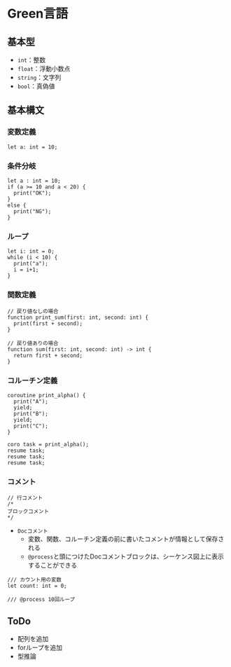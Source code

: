 # Green言語

## 基本型
- `int`：整数
- `float`：浮動小数点
- `string`：文字列
- `bool`：真偽値

## 基本構文

### 変数定義
```grn
let a: int = 10;
```

### 条件分岐
```grn
let a : int = 10;
if (a >= 10 and a < 20) {
  print("OK");
}
else {
  print("NG");
}
```

### ループ
```grn
let i: int = 0;
while (i < 10) {
  print("a");
  i = i+1;
}
```

### 関数定義
```grn
// 戻り値なしの場合
function print_sum(first: int, second: int) {
  print(first + second);
}

// 戻り値ありの場合
function sum(first: int, second: int) -> int {
  return first + second;
}
```

### コルーチン定義
```
coroutine print_alpha() {
  print("A");
  yield;
  print("B");
  yield;
  print("C");
}

coro task = print_alpha();
resume task;
resume task;
resume task;
```

### コメント
```grn
// 行コメント
/*
ブロックコメント
*/
```

- `Docコメント`
  - 変数、関数、コルーチン定義の前に書いたコメントが情報として保存される
  - `@process`と頭につけたDocコメントブロックは、シーケンス図上に表示することができる

```grn
/// カウント用の変数
let count: int = 0;
```

```grn
/// @process 10回ループ
```

## ToDo
- 配列を追加
- forループを追加
- 型推論
